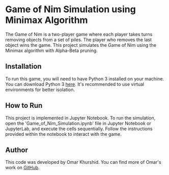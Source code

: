 
# Game of Nim Simulation using Minimax Algorithm

The Game of Nim is a two-player game where each player takes turns removing objects from a set of piles. The player who removes the last object wins the game. This project simulates the Game of Nim using the Minimax algorithm with Alpha-Beta pruning.

## Installation

To run this game, you will need to have Python 3 installed on your machine. You can download Python 3 [here](https://www.python.org/downloads/). It's recommended to use virtual environments for better isolation.

## How to Run

This project is implemented in Jupyter Notebook. To run the simulation, open the 'Game_of_Nim_Simulation.ipynb' file in Jupyter Notebook or JupyterLab, and execute the cells sequentially. Follow the instructions provided within the notebook to interact with the game.

## Author

This code was developed by Omar Khurshid. You can find more of Omar's work on [GitHub](https://github.com/omarkhurshid).

